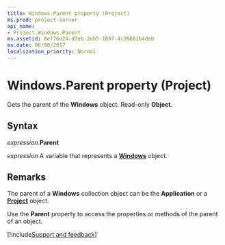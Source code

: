 ```yaml
---
title: Windows.Parent property (Project)
ms.prod: project-server
api_name:
- Project.Windows.Parent
ms.assetid: 8ef76e24-d2eb-2eb5-1897-4c30661b4deb
ms.date: 06/08/2017
localization_priority: Normal
---
```



# Windows.Parent property (Project)

Gets the parent of the **Windows** object. Read-only **Object**.


## Syntax

_expression_.**Parent**

_expression_ A variable that represents a **[Windows](Project.windows(object).md)** object.


## Remarks

The parent of a **Windows** collection object can be the **Application** or a **[Project](project.project.md)** object.

Use the **Parent** property to access the properties or methods of the parent of an object.




[!include[Support and feedback](~/includes/feedback-boilerplate.md)]